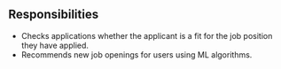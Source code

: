 ## Responsibilities
- Checks applications whether the applicant is a fit for the job position they have applied.
- Recommends new job openings for users using ML algorithms.
